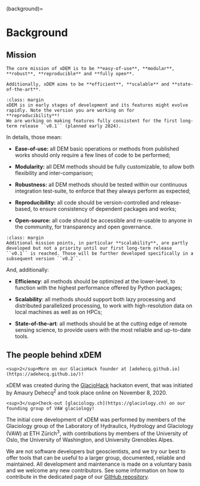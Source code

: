 (background)=

# Background

## Mission

```{epigraph}
The core mission of xDEM is to be **easy-of-use**, **modular**, **robust**, **reproducible** and **fully open**.

Additionally, xDEM aims to be **efficient**, **scalable** and **state-of-the-art**.
```

```{important}
:class: margin
xDEM is in early stages of development and its features might evolve rapidly. Note the version you are working on for
**reproducibility**!
We are working on making features fully consistent for the first long-term release ``v0.1`` (planned early 2024).
```

In details, those mean:

- **Ease-of-use:** all DEM basic operations or methods from published works should only require a few lines of code to be performed;

- **Modularity:** all DEM methods should be fully customizable, to allow both flexibility and inter-comparison;

- **Robustness:** all DEM methods should be tested within our continuous integration test-suite, to enforce that they always perform as expected;

- **Reproducibility:** all code should be version-controlled and release-based, to ensure consistency of dependent
  packages and works;

- **Open-source:** all code should be accessible and re-usable to anyone in the community, for transparency and open governance.

```{note}
:class: margin
Additional mission points, in particular **scalability**, are partly developed but not a priority until our first long-term release ``v0.1`` is reached. Those will be further developed specifically in a subsequent version ``v0.2``.
```

And, additionally:

- **Efficiency**: all methods should be optimized at the lower-level, to function with the highest performance offered by Python packages;

- **Scalability**: all methods should support both lazy processing and distributed parallelized processing, to work with high-resolution data on local machines as well as on HPCs;

- **State-of-the-art**: all methods should be at the cutting edge of remote sensing science, to provide users with the most reliable and up-to-date tools.


## The people behind xDEM

```{margin}
<sup>2</sup>More on our GlacioHack founder at [adehecq.github.io](https://adehecq.github.io/)!
```

xDEM was created during the [GlacioHack](https://github.com/GlacioHack) hackaton event, that was initiated by
Amaury Dehecq<sup>2</sup> and took place online on November 8, 2020.

```{margin}
<sup>3</sup>Check-out [glaciology.ch](https://glaciology.ch) on our founding group of VAW glaciology!
```

The initial core development of xDEM was performed by members of the Glaciology group of the Laboratory of Hydraulics, Hydrology and
Glaciology (VAW) at ETH Zürich<sup>3</sup>, with contributions by members of the University of Oslo, the University of Washington, and University
Grenobles Alpes.

We are not software developers but geoscientists, and we try our best to offer tools that can be useful to a larger group,
documented, reliable and maintained. All development and maintenance is made on a voluntary basis and we welcome
any new contributors. See some information on how to contribute in the dedicated page of our
[GitHub repository](https://github.com/GlacioHack/xdem/blob/main/CONTRIBUTING.md).
